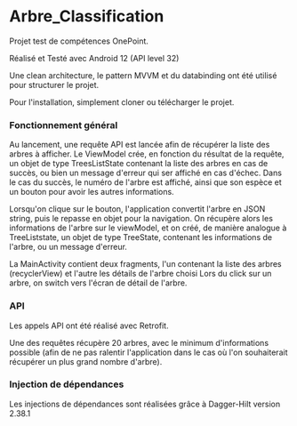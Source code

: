 # Arbre_Classification

Projet test de compétences OnePoint.

Réalisé et Testé avec Android 12 (API level 32)

Une clean architecture, le pattern MVVM et du databinding ont été utilisé pour structurer le projet.

Pour l'installation, simplement cloner ou télécharger le projet.

### Fonctionnement général

Au lancement, une requête API est lancée afin de récupérer la liste des arbres à afficher. 
Le ViewModel crée, en fonction du résultat de la requête, un objet de type TreesListState contenant la liste des arbres en cas de succès, ou bien un message d'erreur qui ser affiché en cas d'échec.
Dans le cas du succès, le numéro de l'arbre est affiché, ainsi que son espèce et un bouton pour avoir les autres informations.

Lorsqu'on clique sur le bouton, l'application convertit l'arbre en JSON string, puis le repasse en objet pour la navigation.
On récupère alors les informations de l'arbre sur le viewModel, et on créé, de manière analogue à TreeListstate, un objet de type TreeState, contenant les informations de l'arbre, ou un message d'erreur.

La MainActivity contient deux fragments, l'un contenant la liste des arbres (recyclerView) et l'autre les détails de l'arbre choisi
Lors du click sur un arbre, on switch vers l'écran de détail de l'arbre.


### API

Les appels API ont été réalisé avec Retrofit.

Une des requêtes récupère 20 arbres, avec le minimum d'informations possible (afin de ne pas ralentir l'application dans le cas où l'on souhaiterait récupérer un plus grand nombre d'arbre).


### Injection de dépendances

Les injections de dépendances sont réalisées grâce à Dagger-Hilt version 2.38.1
